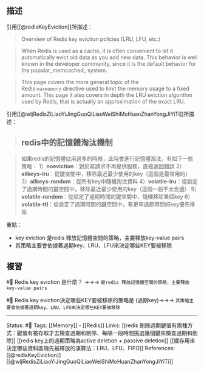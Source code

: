 
## 描述

引用[[@redisKeyEviction]]所描述：
> Overview of Redis key eviction policies (LRU, LFU, etc.)

> When Redis is used as a cache, it is often convenient to let it automatically evict old data as you add new data. This behavior is well known in the developer community, since it is the default behavior for the popular_memcached_ system.

> This page covers the more general topic of the Redis `maxmemory` directive used to limit the memory usage to a fixed amount. This page it also covers in depth the LRU eviction algorithm used by Redis, that is actually an approximation of the exact LRU.

引用[[@wljRedisZiLiaoYiJingGuoQiLiaoWeiShiMoHuanZhanYongJiYiTi]]所描述：
> ## redis中的記憶體淘汰機制

> 如果redis的記憶體佔用過多的時候，此時會進行記憶體淘汰，有如下一些策略：
> 1）**noeviction**：對於寫請求不再提供服務，直接返回錯誤
> 2）**allkeys-lru**：從鍵空間中，移除最近最少使用的key（這個是最常用的）
> 3）**allkeys-random**：從所有key中隨機淘汰資料
> 4）**volatile-lru**：從設定了過期時間的鍵空間中，移除最近最少使用的key（這個一般不太合適）
> 5）**volatile-random**：從設定了過期時間的鍵空間中，隨機移除某個key
> 6）**volatile-ttl**：從設定了過期時間的鍵空間中，有更早過期時間的key優先移除

重點：
- key eviction 是redis 釋放記憶體空間的策略，主要釋放key-value pairs
- 其策略主要會依據著過期key、LRU、LFU來決定哪些KEY要被移除




## 複習
#🧠 Redis key eviction 是什麼？  ->->-> `是redis 釋放記憶體空間的策略，主要釋放key-value pairs`
<!--SR:!2022-09-26,69,250-->

#🧠 Redis key eviction決定哪些KEY要被移除的策略是 (過期key)->->-> `其策略主要會依據著過期key、LRU、LFU來決定哪些KEY要被移除`
<!--SR:!2022-09-04,55,250-->

---
Status: #🌱 
Tags:
[[Memory]] - [[Redis]]
Links:
[[redis 刪除過期鍵值有兩種方式：鍵值有被存取才去檢查過期和刪除、每隔一段時間挑選幾個鍵來檢查過期和刪除]]
[[redis key上的過期策略為active deletion + passive deletion]]
[[緩存用來決定哪些資料區塊先被釋放的演算法：LRU、LFU、FIFO]]
References:
[[@redisKeyEviction]]
[[@wljRedisZiLiaoYiJingGuoQiLiaoWeiShiMoHuanZhanYongJiYiTi]]